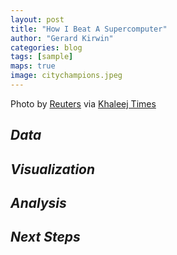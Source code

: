 ```yaml
---
layout: post
title: "How I Beat A Supercomputer"
author: "Gerard Kirwin"
categories: blog
tags: [sample]
maps: true
image: citychampions.jpeg
---
```


Photo by <a href="https://www.reuters.com/">Reuters</a> via <a href="https://www.khaleejtimes.com/sport/football/man-city-crowned-premier-league-champions-after-man-united-loss">Khaleej Times</a>


*Data*
----------


*Visualization*
-----------------


*Analysis*
----------------


*Next Steps*
--------------------


